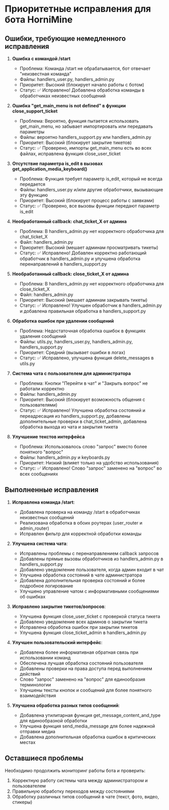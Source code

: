 # Приоритетные исправления для бота HorniMine

## Ошибки, требующие немедленного исправления

1. **Ошибка с командой /start**
   - Проблема: Команда /start не обрабатывается, бот отвечает "неизвестная команда"
   - Файлы: handlers_user.py, handlers_admin.py
   - Приоритет: Высокий (блокирует начало работы с ботом)
   - Статус: ✅ Исправлено! Добавлена обработка команды в обработчиках неизвестных сообщений

2. **Ошибка "get_main_menu is not defined" в функции close_support_ticket**
   - Проблема: Вероятно, функция пытается использовать get_main_menu, но забывает импортировать или передавать параметры
   - Файлы: вероятно handlers_support.py или handlers_admin.py
   - Приоритет: Высокий (блокирует закрытие тикетов)
   - Статус: ✅ Проверено, импорты get_main_menu есть во всех файлах, исправлена функция close_user_ticket

3. **Отсутствие параметра is_edit в вызовах get_application_media_keyboard()**
   - Проблема: Функция требует параметр is_edit, который не всегда передается
   - Файлы: handlers_user.py и/или другие обработчики, вызывающие эту функцию
   - Приоритет: Высокий (блокирует процесс работы с заявками)
   - Статус: ✅ Проверено, все вызовы функции передают параметр is_edit

4. **Необработанный callback: chat_ticket_X от админа**
   - Проблема: В handlers_admin.py нет корректного обработчика для chat_ticket_X
   - Файл: handlers_admin.py
   - Приоритет: Высокий (мешает админам просматривать тикеты)
   - Статус: ✅ Исправлено! Добавлен корректно работающий обработчик в handlers_admin.py и улучшена обработка перенаправлений в handlers_support.py

5. **Необработанный callback: close_ticket_X от админа**
   - Проблема: В handlers_admin.py нет корректного обработчика для close_ticket_X
   - Файл: handlers_admin.py
   - Приоритет: Высокий (мешает админам закрывать тикеты)
   - Статус: ✅ Исправлено! Улучшен обработчик в handlers_admin.py и добавлена правильная обработка в handlers_support.py

6. **Обработка ошибок при удалении сообщений**
   - Проблема: Недостаточная обработка ошибок в функциях удаления сообщений
   - Файлы: utils.py, handlers_user.py, handlers_admin.py, handlers_support.py
   - Приоритет: Средний (вызывает ошибки в логах)
   - Статус: ✅ Исправлено, улучшена функция delete_messages в utils.py

7. **Система чата с пользователем для администратора**
   - Проблема: Кнопки "Перейти в чат" и "Закрыть вопрос" не работали корректно
   - Файлы: handlers_admin.py
   - Приоритет: Высокий (блокирует возможность общения с пользователями)
   - Статус: ✅ Исправлено! Улучшена обработка состояний и переадресация из handlers_support.py, добавлены дополнительные проверки в chat_ticket_admin, добавлена обработка выхода из чата и закрытия тикета

8. **Улучшение текстов интерфейса**
   - Проблема: Использовалось слово "запрос" вместо более понятного "вопрос"
   - Файлы: handlers_admin.py и keyboards.py
   - Приоритет: Низкий (влияет только на удобство использования)
   - Статус: ✅ Исправлено! Слово "запрос" заменено на "вопрос" во всех сообщениях

## Выполненные исправления

1. **Исправлена команда /start**:
   - Добавлена проверка на команду /start в обработчиках неизвестных сообщений
   - Реализована обработка в обоих роутерах (user_router и admin_router)
   - Исправлен фильтр для корректной обработки команды

2. **Улучшена система чата**:
   - Исправлены проблемы с перенаправлением callback запросов
   - Добавлены прямые вызовы обработчиков из handlers_admin.py в handlers_support.py
   - Добавлено уведомление пользователя, когда админ входит в чат
   - Улучшена обработка состояний в чате администратора
   - Добавлена дополнительная проверка состояний и более подробное логирование
   - Улучшено управление чатом с информативными сообщениями об ошибках

3. **Исправлено закрытие тикетов/вопросов**:
   - Улучшена функция close_user_ticket с проверкой статуса тикета
   - Добавлено уведомление всех админов о закрытии тикета
   - Исправлена обработка ошибок при закрытии тикетов
   - Улучшена функция close_ticket_admin в handlers_admin.py

4. **Улучшен пользовательский интерфейс**:
   - Добавлена более информативная обратная связь при использовании команд
   - Обеспечена лучшая обработка состояний пользователя
   - Добавлены проверки на права доступа перед выполнением действий
   - Слово "запрос" заменено на "вопрос" для единообразия терминологии
   - Улучшены тексты кнопок и сообщений для более понятного взаимодействия

5. **Улучшена обработка разных типов сообщений**:
   - Добавлена утилитарная функция get_message_content_and_type для единообразной обработки
   - Улучшена функция send_media_message для более надежной отправки медиа
   - Добавлена дополнительная обработка ошибок в критических местах

## Оставшиеся проблемы

Необходимо продолжить мониторинг работы бота и проверить:
1. Корректную работу системы чата между администратором и пользователем
2. Правильную обработку переходов между состояниями
3. Обработку различных типов сообщений в чате (текст, фото, видео, стикеры) 